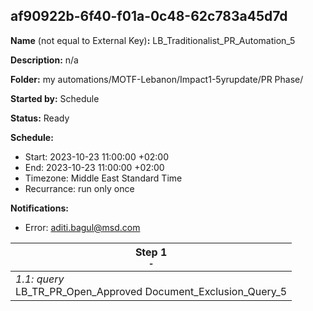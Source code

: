 ## af90922b-6f40-f01a-0c48-62c783a45d7d

**Name** (not equal to External Key)**:** LB_Traditionalist_PR_Automation_5

**Description:** n/a

**Folder:** my automations/MOTF-Lebanon/Impact1-5yrupdate/PR Phase/

**Started by:** Schedule

**Status:** Ready

**Schedule:**

* Start: 2023-10-23 11:00:00 +02:00
* End: 2023-10-23 11:00:00 +02:00
* Timezone: Middle East Standard Time
* Recurrance: run only once

**Notifications:**

* Error: aditi.bagul@msd.com

| Step 1<br>_<small>-</small>_ |
| --- |
| _1.1: query_<br>LB_TR_PR_Open_Approved Document_Exclusion_Query_5 |
